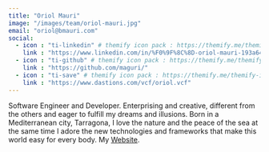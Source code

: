 ```yaml
---
title: "Oriol Mauri"
image: "/images/team/oriol-mauri.jpg"
email: "oriol@bmauri.com"
social:
  - icon : "ti-linkedin" # themify icon pack : https://themify.me/themify-icons
    link : "https://www.linkedin.com/in/%F0%9F%8C%8D-oriol-mauri-193a648b/"
  - icon : "ti-github" # themify icon pack : https://themify.me/themify-icons
    link : "https://github.com/maguri/"
  - icon : "ti-save" # themify icon pack : https://themify.me/themify-icons
    link : "https://www.dastions.com/vcf/oriol.vcf"
---
```


Software Engineer and Developer. Enterprising and creative, different from the others and eager to fulfill my dreams and illusions. Born in a Mediterranean city, Tarragona, I love the nature and the peace of the sea at the same time I adore the new technologies and frameworks that make this world easy for every body. My [Website](https://maguri.github.io/cv/).